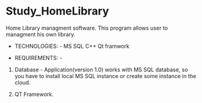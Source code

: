 # Study_HomeLibrary

Home Library managment software. This program allows user to managment his own library.

- TECHNOLOGIES: -
  MS SQL
  C++
  Qt framwork

- REQUIREMENTS: -

1. Database - Application(version 1.0) works with MS SQL database, so you have to install local MS SQL instance or create some instance in the cloud. 

2. QT Framework.










